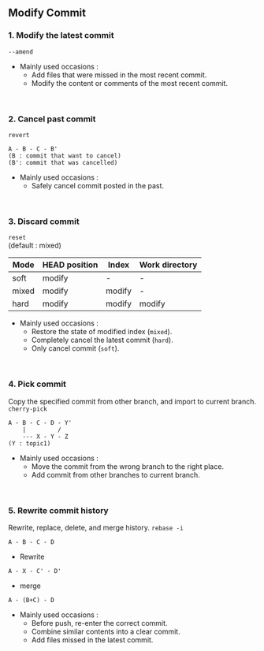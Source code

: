 ## Modify Commit

### 1. Modify the latest commit
`--amend`
- Mainly used occasions :
  - Add files that were missed in the most recent commit.
  - Modify the content or comments of the most recent commit.
<br>

### 2. Cancel past commit
`revert`
```
A - B - C - B'
(B : commit that want to cancel) 
(B': commit that was cancelled) 
```
- Mainly used occasions :
  - Safely cancel commit posted in the past.
<br>

### 3. Discard commit
`reset`  
(default : mixed)

| Mode | HEAD position | Index | Work directory |  
| ---- | ------------- | ----- | -------------- |  
| soft | modify | - | - |
| mixed | modify | modify | - |
| hard | modify | modify | modify |

- Mainly used occasions :
  - Restore the state of modified index (`mixed`).
  - Completely cancel the latest commit (`hard`).
  - Only cancel commit (`soft`).
<br>

### 4. Pick commit
Copy the specified commit from other branch, and import to current branch.  
`cherry-pick`
```
A - B - C - D - Y'
    |         /
    --- X - Y - Z
(Y : topic1)
```
- Mainly used occasions :
  - Move the commit from the wrong branch to the right place.
  - Add commit from other branches to current branch.
<br>

### 5. Rewrite commit history
Rewrite, replace, delete, and merge history.
`rebase -i`
```
A - B - C - D
```
- Rewrite
```
A - X - C' - D'
```
- merge
```
A - (B+C) - D
```
- Mainly used occasions :
  - Before push, re-enter the correct commit.
  - Combine similar contents into a clear commit.
  - Add files missed in the latest commit.
